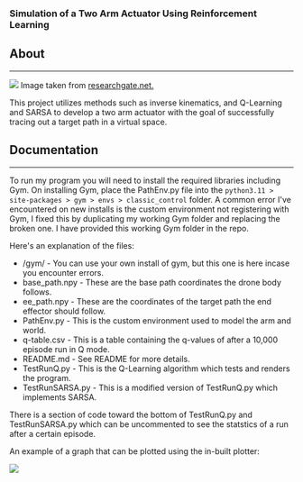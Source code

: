 <h3><b>Simulation of a Two Arm Actuator Using Reinforcement Learning</b></h3>


<h2> About </h2>
<hr/>

<img src="https://media.discordapp.net/attachments/782728868179607603/1185070191424581702/Screenshot_2023-12-14_at_11.05.47_PM.png?ex=658e459f&is=657bd09f&hm=5c407973395e83d203756f0da9ca4e6ab0db2b61973098f012c0086745cfa5a4&=&format=webp&quality=lossless&width=1344&height=960">
Image taken from <a href="https://www.researchgate.net/figure/Free-body-diagram-of-the-robot-arm_fig11_268437501"> researchgate.net. </a>

This project utilizes methods such as inverse kinematics, and 
Q-Learning and SARSA to develop a two arm actuator with the goal of successfully tracing out a target path
in a virtual space.

 
<h2> Documentation </h2>
<hr/>

To run my program you will need to install the required libraries including Gym. On installing Gym,
place the PathEnv.py file into the `python3.11 > site-packages > gym > envs > classic_control` folder. 
A common error I've encountered on new installs is the custom environment not registering with Gym,
I fixed this by duplicating my working Gym folder and replacing the broken one. I have provided this working 
Gym folder in the repo. 

Here's an explanation of the files:
- /gym/ - You can use your own install of gym, but this one is here incase you encounter errors.
- base_path.npy - These are the base path coordinates the drone body follows.
- ee_path.npy - These are the coordinates of the target path the end effector should follow.
- PathEnv.py - This is the custom environment used to model the arm and world.
- q-table.csv - This is a table containing the q-values of after a 10,000 episode run in Q mode.
- README.md - See README for more details.
- TestRunQ.py - This is the Q-Learning algorithm which tests and renders the program.
- TestRunSARSA.py - This is a modified version of TestRunQ.py which implements SARSA. 

There is a section of code toward the bottom of TestRunQ.py and TestRunSARSA.py which can 
be uncommented to see the statstics of a run after a certain episode. 

An example of a graph that can be plotted using the in-built plotter:

<img src="https://media.discordapp.net/attachments/782728868179607603/1185008345950715987/Screenshot_2023-12-14_at_6.59.47_PM.png?ex=658e0c06&is=657b9706&hm=fd144fe21fcb936e009ff14f52b05f9af78c63cc65441f11c438e589cb393078&=&format=webp&quality=lossless&width=1370&height=1028">
